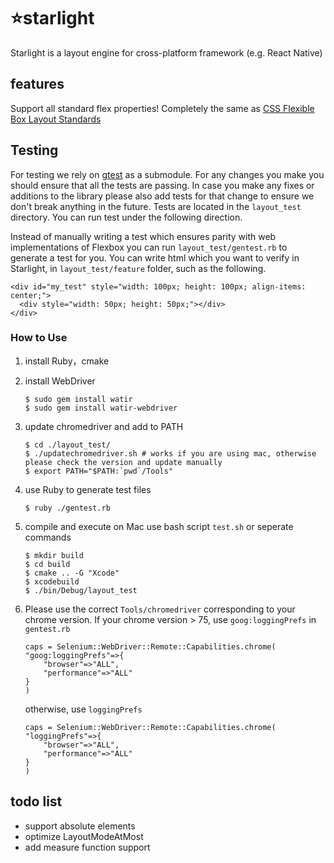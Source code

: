 # ⭐starlight

Starlight is a layout engine for cross-platform framework (e.g. React Native)

## features
Support all standard flex properties! Completely the same as [CSS Flexible Box Layout Standards](https://www.w3.org/TR/css-flexbox-1/)

## Testing

For testing we rely on [gtest](https://github.com/google/googletest) as a submodule. For any changes you make you should ensure that all the tests are passing. In case you make any fixes or additions to the library please also add tests for that change to ensure we don't break anything in the future. Tests are located in the `layout_test` directory. You can run test under the following direction.

Instead of manually writing a test which ensures parity with web implementations of Flexbox you can run `layout_test/gentest.rb` to generate a test for you. You can write html which you want to verify in Starlight, in `layout_test/feature` folder, such as the following.

```
<div id="my_test" style="width: 100px; height: 100px; align-items: center;">
  <div style="width: 50px; height: 50px;"></div>
</div>
```

### How to Use

1. install Ruby，cmake

2. install WebDriver

   ```shell
   $ sudo gem install watir
   $ sudo gem install watir-webdriver 
   ```

3. update chromedriver and add to PATH

   ```shell
   $ cd ./layout_test/
   $ ./updatechromedriver.sh # works if you are using mac, otherwise please check the version and update manually
   $ export PATH="$PATH:`pwd`/Tools"
   ```

4. use Ruby to generate test files
    ``` shell
    $ ruby ./gentest.rb
    ```

5. compile and execute on Mac
    use bash script `test.sh` or seperate commands
   ```shell
   $ mkdir build
   $ cd build
   $ cmake .. -G "Xcode"
   $ xcodebuild
   $ ./bin/Debug/layout_test
   ```

6. Please use the correct `Tools/chromedriver` corresponding to your chrome version.
If your chrome version > 75, use `goog:loggingPrefs` in `gentest.rb`
    ```
    caps = Selenium::WebDriver::Remote::Capabilities.chrome(
    "goog:loggingPrefs"=>{
        "browser"=>"ALL",
        "performance"=>"ALL"
    }
    )
    ```
    otherwise, use `loggingPrefs`
    ```
    caps = Selenium::WebDriver::Remote::Capabilities.chrome(
    "loggingPrefs"=>{
        "browser"=>"ALL",
        "performance"=>"ALL"
    }
    )
    ```

## todo list
- support absolute elements
- optimize LayoutModeAtMost
- add measure function support
